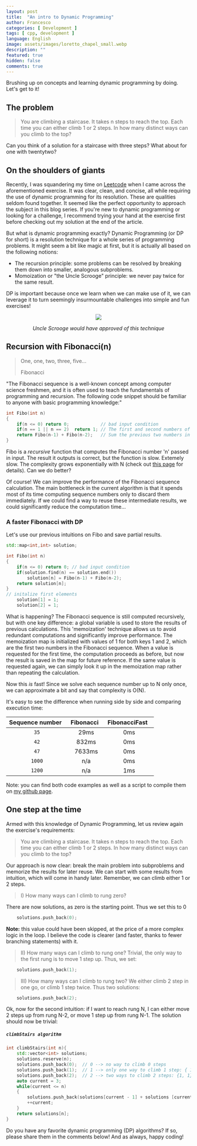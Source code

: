 ```yaml
---
layout: post
title:  "An intro to Dynamic Programming"
author: Francesco
categories: [ Development ]
tags: [ cpp, development ]
language: English
image: assets/images/loretto_chapel_small.webp
description: ""
featured: true
hidden: false
comments: true
---
```


Brushing up on concepts and learning dynamic programming by doing. Let's get to it!

## The problem

> You are climbing a staircase. It takes n steps to reach the top.
> Each time you can either climb 1 or 2 steps. In how many distinct ways can you climb to the top?

Can you think of a solution for a staircase with three steps? What about for one with twentytwo?

## On the shoulders of giants
Recently, I was squandering my time on [Leetcode](https://leetcode.com/problems/climbing-stairs/description/?envType=problem-list-v2&envId=dynamic-programming) when I came across the aforementioned exercise. It was clear, clean, and concise, all while requiring the use of dynamic programming for its resolution. These are qualities seldom found together.
It seemed like the perfect opportunity to approach the subject in this blog series. If you're new to dynamic programming or looking for a challenge, I recommend trying your hand at the exercise first before checking out my solution at the end of the article.

But what is dynamic programming exactly?
Dynamic Programming (or DP for short) is a resolution technique for a whole series of programming problems. It might seem a bit like magic at first, but it is actually all based on the following notions:

* The recursion principle: some problems can be resolved by breaking them down into smaller, analogous subproblems.
* Momoization or "the Uncle Scrooge" principle: we never pay twice for the same result. 

DP is important because once we learn when we can make use of it, we can leverage it to turn seemingly insurmountable challenges into simple and fun exercises!

<p align="center">
  <img src="{{ site.baseurl }}/assets/images/uncle_scrooge.jpg" />
</p>
<p align="center">
    <i>Uncle Scrooge would have approved of this technique</i>
</p>

## Recursion with Fibonacci(n)

> One, one, two, three, five...
> 
> Fibonacci

"The Fibonacci sequence is a well-known concept among computer science freshmen, and it is often used to teach the fundamentals of programming and recursion. The following code snippet should be familiar to anyone with basic programming knowledge:"

```c++
int Fibo(int n)
{
    if(n <= 0) return 0;            // bad input condition
    if(n == 1 || n == 2)  return 1; // The first and second numbers of the series are 1 and 1
    return Fibo(n-1) + Fibo(n-2);   // Sum the previous two numbers in the series to obtain N
}
```
Fibo is a *recursive* function that computes the Fibonacci number 'n' passed in input. The result it outputs is correct, but the function is slow. Extemely slow. The complexity grows exponentially with N (check out [this page](https://www.geeksforgeeks.org/time-complexity-recursive-fibonacci-program/#) for details). Can we do better?

Of course! We can improve the performance of the Fibonacci sequence calculation. The main bottleneck in the current algorithm is that it spends most of its time computing sequence numbers only to discard them immediately. If we could find a way to reuse these intermediate results, we could significantly reduce the computation time...

### A faster Fibonacci with DP

Let's use our previous intuitions on Fibo and save partial results.  

```c++
std::map<int,int> solution;

int Fibo(int n)
{
    if(n <= 0) return 0; // bad input condition
    if(solution.find(n) == solution.end())
        solution[n] = Fibo(n-1) + Fibo(n-2);
    return solution[n];
}
// initalize first elements
    solution[1] = 1;
    solution[2] = 1;
```
What is happening? The Fibonacci sequence is still computed recursively, but with one key difference: a global variable is used to store the results of previous calculations. This 'memoization' technique allows us to avoid redundant computations and significantly improve performance. The memoization map is initialized with values of 1 for both keys 1 and 2, which are the first two numbers in the Fibonacci sequence. When a value is requested for the first time, the computation proceeds as before, but now the result is saved in the map for future reference. If the same value is requested again, we can simply look it up in the memoization map rather than repeating the calculation.

Now this *is* fast! Since we solve each sequence number up to N only once, we can approximate a bit and say that complexity is O(N).

It's easy to see the difference when running side by side and comparing execution time:

| **Sequence number** &nbsp;  | **Fibonacci** &nbsp; | **FibonacciFast** &nbsp;  |
| :----: | :----: | :----: |
| `35` | 29ms | 0ms |
| `42` | 832ms | 0ms |
| `47` | 7633ms | 0ms |
| `1000` | n/a | 0ms |
| `1200` | n/a | 1ms |



Note: you can find both code examples as well as a script to compile them on [my github page](https://github.com/FMA350/code_examples/tree/master/Fibonacci).



## One step at the time

Armed with this knowledge of Dynamic Programming, let us review again the exercise's requirements:

> You are climbing a staircase. It takes n steps to reach the top.
> Each time you can either climb 1 or 2 steps. In how many distinct ways can you climb to the top?

Our approach is now clear: break the main problem into subproblems and memorize the results for later reuse. We can start with some results from intuition, which will come in handy later. Remember, we can climb either 1 or 2 steps.

> I) How many ways can I climb to rung zero?

There are now solutions, as zero is the starting point. Thus we set this to 0
```c++
    solutions.push_back(0);
```
**Note:** this value could have been skipped, at the price of a more complex logic in the loop. I believe the code is clearer (and faster, thanks to fewer branching statements) with it.

> II) How many ways can I climb to rung one?
Trivial, the only way to the first rung is to move 1 step up. Thus, we set:

```c++
    solutions.push_back(1);
```

> III) How many ways can I climb to rung two?
We either climb 2 step in one go, or climb 1 step twice. Thus two solutions:
```c++
    solutions.push_back(2);
```

Ok, now for the second intuition: if I want to reach rung N, I can either move 2 steps up from rung N-2, or move 1 step up from rung N-1.
The solution should now be trivial:

##### **`climbStairs algorithm`**

```c++
int climbStairs(int n){
    std::vector<int> solutions;
    solutions.reserve(n);
    solutions.push_back(0);  // 0 --> no way to climb 0 steps 
    solutions.push_back(1);  // 1 --> only one way to climb 1 step: { 1 }
    solutions.push_back(2);  // 2 --> two ways to climb 2 steps: {1, 1}, { 2 }
    auto current = 3;
    while(current <= n)
    {
        solutions.push_back(solutions[current - 1] + solutions [current - 2]); // N --> sum the solutions for N-2 and N-1
        ++current;
    }
    return solutions[n];
}
```

Do you have any favorite dynamic programming (DP) algorithms? If so, please share them in the comments below! And as always, happy coding!
